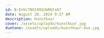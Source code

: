 ```yaml
---
id: B-EnVc7BXt09SUbR6tx67
date: August 28, 2024 9:37 AM
description: Kunstkuur
cover: /assets/uploads/kunstkuur.jpg
duotone: /assets/uploads/kunstkuur-duo.jpg
---
```

